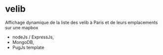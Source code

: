 # velib

Affichage dynamique de la liste des velib à Paris et de leurs emplacements sur une mapbox 

 - nodeJs / ExpressJs, 
 - MongoDB, 
 - PugJs template 
